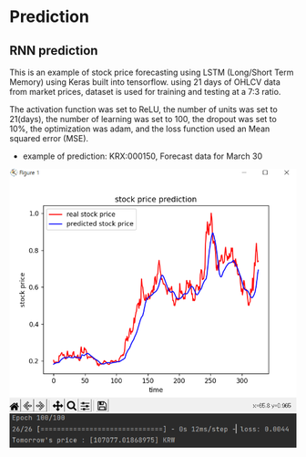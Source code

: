# Prediction

## RNN prediction

This is an example of stock price forecasting using LSTM (Long/Short Term Memory) using Keras built into tensorflow.
using 21 days of OHLCV data from market prices, dataset is used for training and testing at a 7:3 ratio.

The activation function was set to ReLU, the number of units was set to 21(days), the number of learning was set to 100, the dropout was set to 10%, the optimization was adam, and the loss function used an Mean squared error (MSE).

- example of prediction: KRX:000150, Forecast data for March 30

![img.png](img.png)
![img_1.png](img_1.png)
